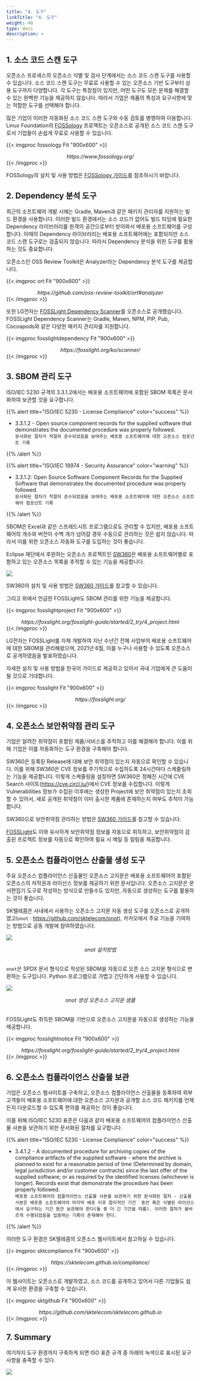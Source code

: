 ```yaml
---
title: "4. 도구"
linkTitle: "4. 도구"
weight: 40
type: docs
description: >
---
```


## 1. 소스 코드 스캔 도구

오픈소스 프로세스의 오픈소스 식별 및 검사 단계에서는 소스 코드 스캔 도구를 사용할 수 있습니다. 소스 코드 스캔 도구는 무료로 사용할 수 있는 오픈소스 기반 도구부터 상용 도구까지 다양합니다. 각 도구는 특장점이 있지만, 어떤 도구도 모든 문제를 해결할 수 있는 완벽한 기능을 제공하지 않습니다. 따라서 기업은 제품의 특성과 요구사항에 맞는 적합한 도구를 선택해야 합니다.

많은 기업이 이러한 자동화된 소스 코드 스캔 도구와 수동 검토를 병행하여 이용합니다. Linux Foundation의 [FOSSology](https://www.fossology.org/) 프로젝트는 오픈소스로 공개된 소스 코드 스캔 도구로서 기업들이 손쉽게 무료로 사용할 수 있습니다.


{{< imgproc fossology Fit "900x600" >}}
<center><i>https://www.fossology.org/</i></center>
{{< /imgproc >}}

FOSSology의 설치 및 사용 방법은 [FOSSology 가이드](https://openchain-project.github.io/OpenChain-KWG/guide/governance_iso5230/appendix/3-tools/fossology/)를 참조하시기 바랍니다.

## 2. Dependency 분석 도구

최근의 소프트웨어 개발 시에는 Gradle, Maven과 같은 패키지 관리자를 지원하는 빌드 환경을 사용합니다. 이러한 빌드 환경에서는 소스 코드가 없어도 빌드 타임에 필요한 Dependency 라이브러리를 원격의 공간으로부터 받아와서 배포용 소프트웨어를 구성합니다. 이때의 Dependency 라이브러리는 배포용 소프트웨어에는 포함되지만 소스 코드 스캔 도구로는 검출되지 않습니다. 따라서 Dependency 분석을 위한 도구를 활용하는 것도 중요합니다.

오픈소스인 OSS Review Toolkit은 Analyzer라는 Dependency 분석 도구를 제공합니다.


{{< imgproc ort Fit "900x600" >}}
<center><i>https://github.com/oss-review-toolkit/ort#analyzer</i></center>
{{< /imgproc >}}


또한 LG전자는 [FOSSLight Dependency Scanner](https://github.com/fosslight/fosslight_dependency_scanner)를 오픈소스로 공개했습니다. FOSSLight Dependency Scanner는 Gradle, Maven, NPM, PIP, Pub, Cocoapods와 같은 다양한 패키지 관리자를 지원합니다.

{{< imgproc fosslightdependency Fit "900x600" >}}
<center><i>https://fosslight.org/ko/scanner/</i></center>
{{< /imgproc >}}

## 3. SBOM 관리 도구

ISO/IEC 5230 규격의 3.3.1.2에서는 배포용 소프트웨어에 포함된 SBOM 목록은 문서화하여 보관할 것을 요구합니다. 

{{% alert title="ISO/IEC 5230 - License Compliance" color="success" %}}

* 3.3.1.2 - Open source component records for the supplied software that demonstrates the documented procedure was properly followed.<br>`문서화된 절차가 적절히 준수되었음을 보여주는 배포용 소프트웨어에 대한 오픈소스 컴포넌트 기록`

{{% /alert %}}


{{% alert title="ISO/IEC 18974 - Security Assurance" color="warning" %}}

* 3.3.1.2: Open Source Software Component Records for the Supplied Software that demonstrates the documented procedure was properly followed.<br>`문서화된 절차가 적절히 준수되었음을 보여주는 배포용 소프트웨어에 대한 오픈소스 소프트웨어 컴포넌트 기록`

{{% /alert %}}

SBOM은 Excel과 같은 스프레드시트 프로그램으로도 관리할 수 있지만, 배포용 소프트웨어의 개수와 버전이 수백 개가 넘어갈 경우 수동으로 관리하는 것은 쉽지 않습니다. 따라서 이를 위한 오픈소스 자동화 도구를 도입하는 것이 좋습니다.

Eclipse 재단에서 후원하는 오픈소스 프로젝트인 [SW360](https://github.com/eclipse-sw360/sw360)은 배포용 소프트웨어별로 포함하고 있는 오픈소스 목록을 추적할 수 있는 기능을 제공합니다. 

![](sw360project.png)

SW360의 설치 및 사용 방법은 [SW360 가이드](https://openchain-project.github.io/OpenChain-KWG/guide/governance_iso5230/appendix/3-tools/sw360/)를 참고할 수 있습니다.

그리고 위에서 언급한 FOSSLight도 SBOM 관리를 위한 기능을 제공합니다.


{{< imgproc fosslightproject Fit "900x600" >}}
<center><i>https://fosslight.org/fosslight-guide/started/2_try/4_project.html</i></center>
{{< /imgproc >}}


LG전자는 FOSSLight를 자체 개발하여 지난 수년간 전체 사업부의 배포용 소프트웨어에 대한 SBOM을 관리해왔으며, 2021년 6월, 이를 누구나 사용할 수 있도록 오픈소스로 공개하였음을 발표하였습니다. 

자세한 설치 및 사용 방법을 한국어 가이드로 제공하고 있어서 국내 기업에게 큰 도움이 될 것으로 기대합니다. 


{{< imgproc fosslight Fit "900x600" >}}
<center><i>https://fosslight.org/</i></center>
{{< /imgproc >}}


## 4. 오픈소스 보안취약점 관리 도구

기업은 알려진 취약점이 포함된 제품/서비스를 추적하고 이를 해결해야 합니다. 이를 위해 기업은 이를 자동화하는 도구 환경을 구축해야 합니다.

SW360은 등록된 Release에 대해 보안 취약점이 있는지 자동으로 확인할 수 있습니다. 이를 위해 SW360은 CVE 정보를 주기적으로 수집하도록 24시간마다 스케줄링하는 기능을 제공합니다. 이렇게 스케줄링을 설정하면 SW360은 정해진 시간에 CVE Search 사이트(https://cve.circl.lu/)에서 CVE 정보를 수집합니다. 이렇게 Vulnerabilities 정보가 수집된 이후에는 생성한 Project에 보안 취약점이 있는지 조회할 수 있어서, 새로 공개된 취약점이 이미 출시한 제품에 존재하는지 여부도 추적이 가능합니다.

SW360으로 보안취약점 관리하는 방법은 [SW360 가이드](https://openchain-project.github.io/OpenChain-KWG/guide/governance_iso5230/appendix/3-tools/sw360/)를 참고할 수 있습니다.

[FOSSLight](https://fosslight.org/ko/)도 이와 유사하게 보안취약점 정보를 자동으로 취득하고, 보안취약점이 검출된 프로젝트 정보를 자동으로 확인하여 필요 시 메일 등 알림을 제공합니다.



## 5. 오픈소스 컴플라이언스 산출물 생성 도구

주요 오픈소스 컴플라이언스 산출물인 오픈소스 고지문은 배포용 소프트웨어어 포함된 오픈소스의 저작권과 라이선스 정보를 제공하기 위한 문서입니다. 오픈소스 고지문은 문서편집기 도구로 작성하는 방식으로 만들수도 있지만, 자동으로 생성하는 도구를 활용하는 것이 좋습니다. 

SK텔레콤은 사내에서 사용하는 오픈소스 고지문 자동 생성 도구를 오픈소스로 공개하였고(`onot` : https://github.com/sktelecom/onot), 카카오에서 주요 기능을 기여하는 방법으로 공동 개발에 참여하였습니다. 

![](onot.png)
<center><i>onot 설치방법</i></center><br>

`onot`은 SPDX 문서 형식으로 작성된 SBOM을 자동으로 오픈 소스 고지문 형식으로 변환하는 도구입니다. Python 프로그램으로 가볍고 간단하게 사용할 수 있습니다.

![](./noticesample.png)
<center><i>onot 생성 오픈소스 고지문 샘플</i></center><br>

FOSSLight도 취득한 SBOM을 기반으로 오픈소스 고지문을 자동으로 생성하는 기능을 제공합니다. 

{{< imgproc fosslightnotice Fit "900x600" >}}
<center><i>https://fosslight.org/fosslight-guide/started/2_try/4_project.html</i></center>
{{< /imgproc >}}


## 6. 오픈소스 컴플라이언스 산출물 보관

기업은 오픈소스 웹사이트를 구축하고, 오픈소스 컴플라이언스 산출물을 등록하여 외부 고객들이 배포용 소프트웨어에 대한 오픈소스 고지문과 공개할 소스 코드 패키지를 언제든지 다운로드할 수 있도록 편의를 제공하는 것이 좋습니다.

이를 위해 ISO/IEC 5230 표준은 다음과 같이 배포용 소프트웨어의 컴플라이언스 산출물 사본을 보관하기 위한 문서화된 절차를 요구합니다.

{{% alert title="ISO/IEC 5230 - License Compliance" color="success" %}}

* 3.4.1.2 - A documented procedure for archiving copies of the compliance artifacts of the supplied software - where the archive is planned to exist for a reasonable period of time (Determined by domain, legal jurisdiction and/or customer contracts) since the last offer of the supplied software; or as required by the identified licenses (whichever is longer). Records exist that demonstrate the procedure has been properly followed.<br>`배포용 소프트웨어의 컴플라이언스 산출물 사본을 보관하기 위한 문서화된 절차 - 산출물 사본은 배포용 소프트웨어의 마지막 배포 이후 합리적인 기간  동안 혹은 식별된 라이선스에서 요구하는 기간 동안 보관해야 한다(둘 중 더 긴 기간을 따름). 이러한 절차가 올바르게 수행되었음을 입증하는 기록이 존재해야 한다. `

{{% /alert %}}

이러한 도구 환경은 SK텔레콤의 오픈소스 웹사이트에서 참고하실 수 있습니다.

{{< imgproc sktcompliance Fit "900x600" >}}
<center><i>https://sktelecom.github.io/compliance/</i></center>
{{< /imgproc >}}

이 웹사이트는 오픈소스로 개발하였고, 소스 코드를 공개하고 있어서 다른 기업들도 쉽게 유사한 환경을 구축할 수 있습니다. 


{{< imgproc sktgithub Fit "900x600" >}}
<center><i>https://github.com/sktelecom/sktelecom.github.io</i></center>
{{< /imgproc >}}

## 7. Summary

여기까지 도구 환경까지 구축하게 되면 ISO 표준 규격 중 아래의 녹색으로 표시된 요구사항을 충족할 수 있다.

![](toolno.png)

